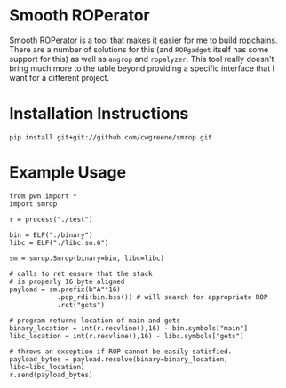 # Smooth ROPerator
Smooth ROPerator is a tool that makes it easier for
me to build ropchains. There are a number of solutions
for this (and `ROPgadget` itself has some support for this)
as well as `angrop` and `ropalyzer`. This tool really
doesn't bring much more to the table beyond providing
a specific interface that I want for a different project.

# Installation Instructions

```
pip install git+git://github.com/cwgreene/smrop.git
```

# Example Usage
```
from pwn import *
import smrop

r = process("./test")

bin = ELF("./binary")
libc = ELF("./libc.so.6")

sm = smrop.Smrop(binary=bin, libc=libc)

# calls to ret ensure that the stack
# is properly 16 byte aligned
payload = sm.prefix(b"A"*16)
            .pop_rdi(bin.bss()) # will search for appropriate ROP
            .ret("gets")

# program returns location of main and gets
binary_location = int(r.recvline(),16) - bin.symbols["main"]
libc_location = int(r.recvline(),16) - libc.symbols["gets"]

# throws an exception if ROP cannot be easily satisfied.
payload_bytes = payload.resolve(binary=binary_location, libc=libc_location)
r.send(payload_bytes)
```

